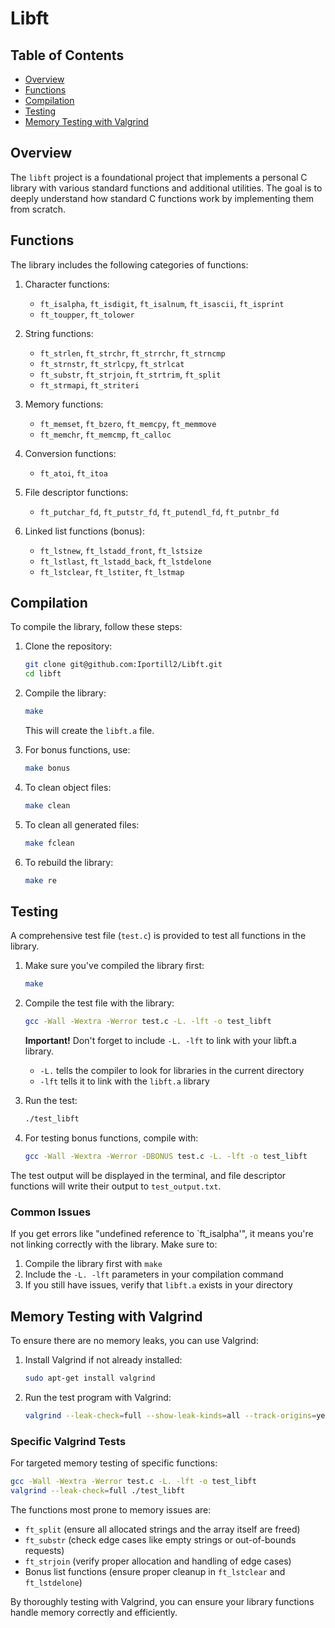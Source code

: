 # Libft

## Table of Contents
- [Overview](#overview)
- [Functions](#functions)
- [Compilation](#compilation)
- [Testing](#testing)
- [Memory Testing with Valgrind](#memory-testing-with-valgrind)

## Overview

The `libft` project is a foundational project that implements a personal C library with various standard functions and additional utilities. The goal is to deeply understand how standard C functions work by implementing them from scratch.

## Functions

The library includes the following categories of functions:

1. Character functions:
   - `ft_isalpha`, `ft_isdigit`, `ft_isalnum`, `ft_isascii`, `ft_isprint`
   - `ft_toupper`, `ft_tolower`

2. String functions:
   - `ft_strlen`, `ft_strchr`, `ft_strrchr`, `ft_strncmp`
   - `ft_strnstr`, `ft_strlcpy`, `ft_strlcat`
   - `ft_substr`, `ft_strjoin`, `ft_strtrim`, `ft_split`
   - `ft_strmapi`, `ft_striteri`

3. Memory functions:
   - `ft_memset`, `ft_bzero`, `ft_memcpy`, `ft_memmove`
   - `ft_memchr`, `ft_memcmp`, `ft_calloc`

4. Conversion functions:
   - `ft_atoi`, `ft_itoa`

5. File descriptor functions:
   - `ft_putchar_fd`, `ft_putstr_fd`, `ft_putendl_fd`, `ft_putnbr_fd`

6. Linked list functions (bonus):
   - `ft_lstnew`, `ft_lstadd_front`, `ft_lstsize`
   - `ft_lstlast`, `ft_lstadd_back`, `ft_lstdelone`
   - `ft_lstclear`, `ft_lstiter`, `ft_lstmap`

## Compilation

To compile the library, follow these steps:

1. Clone the repository:
   ```bash
   git clone git@github.com:Iportill2/Libft.git
   cd libft
   ```

2. Compile the library:
   ```bash
   make
   ```
   This will create the `libft.a` file.

3. For bonus functions, use:
   ```bash
   make bonus
   ```

4. To clean object files:
   ```bash
   make clean
   ```

5. To clean all generated files:
   ```bash
   make fclean
   ```

6. To rebuild the library:
   ```bash
   make re
   ```

## Testing

A comprehensive test file (`test.c`) is provided to test all functions in the library.

1. Make sure you've compiled the library first:
   ```bash
   make
   ```

2. Compile the test file with the library:
   ```bash
   gcc -Wall -Wextra -Werror test.c -L. -lft -o test_libft
   ```
   
   **Important!** Don't forget to include `-L. -lft` to link with your libft.a library.
   - `-L.` tells the compiler to look for libraries in the current directory
   - `-lft` tells it to link with the `libft.a` library

3. Run the test:
   ```bash
   ./test_libft
   ```

4. For testing bonus functions, compile with:
   ```bash
   gcc -Wall -Wextra -Werror -DBONUS test.c -L. -lft -o test_libft
   ```

The test output will be displayed in the terminal, and file descriptor functions will write their output to `test_output.txt`.

### Common Issues

If you get errors like "undefined reference to `ft_isalpha'", it means you're not linking correctly with the library. Make sure to:

1. Compile the library first with `make`
2. Include the `-L. -lft` parameters in your compilation command
3. If you still have issues, verify that `libft.a` exists in your directory

## Memory Testing with Valgrind

To ensure there are no memory leaks, you can use Valgrind:

1. Install Valgrind if not already installed:
   ```bash
   sudo apt-get install valgrind
   ```

2. Run the test program with Valgrind:
   ```bash
   valgrind --leak-check=full --show-leak-kinds=all --track-origins=yes ./test_libft
   ```

### Specific Valgrind Tests

For targeted memory testing of specific functions:

```bash
gcc -Wall -Wextra -Werror test.c -L. -lft -o test_libft
valgrind --leak-check=full ./test_libft
```

The functions most prone to memory issues are:
- `ft_split` (ensure all allocated strings and the array itself are freed)
- `ft_substr` (check edge cases like empty strings or out-of-bounds requests)
- `ft_strjoin` (verify proper allocation and handling of edge cases)
- Bonus list functions (ensure proper cleanup in `ft_lstclear` and `ft_lstdelone`)

By thoroughly testing with Valgrind, you can ensure your library functions handle memory correctly and efficiently.
